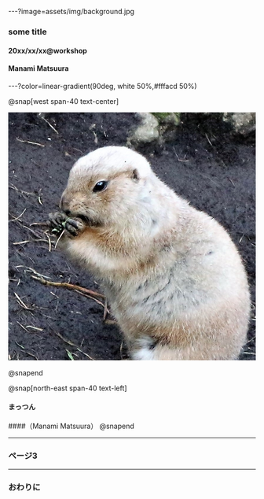 ---?image=assets/img/background.jpg

### some title
#### 20xx/xx/xx@workshop
#### Manami Matsuura

---?color=linear-gradient(90deg, white 50%,#fffacd 50%)

@snap[west span-40 text-center]

![me](assets/img/manami.matsuura.JPG)

@snapend

@snap[north-east span-40 text-left]
#### まっつん
####（Manami Matsuura）
@snapend

---

### ページ3


---

### おわりに

